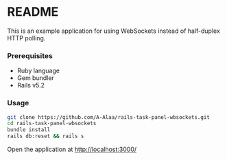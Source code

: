 # README

This is an example application for using WebSockets instead of half-duplex HTTP polling.

### Prerequisites

* Ruby language
* Gem bundler
* Rails v5.2

### Usage

```bash
git clone https://github.com/A-Alaa/rails-task-panel-wbsockets.git
cd rails-task-panel-wbsockets
bundle install
rails db:reset && rails s
```

Open the application at [http://localhost:3000/](http://localhost:3000/)

